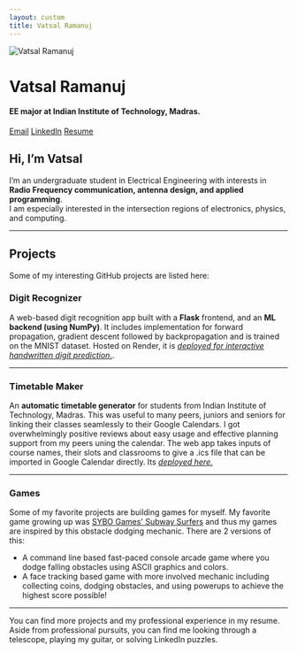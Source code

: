 ```yaml
---
layout: custom
title: Vatsal Ramanuj
---
```


<!-- Sidebar -->
<div class="sidebar">
  <img src="{{ '/assets/Vatsal_profile_picture.jpeg' | relative_url }}" alt="Vatsal Ramanuj" class="profile-pic" />
  <h1>Vatsal Ramanuj</h1>
  <h4>EE major at Indian Institute of Technology, Madras.</h4>
  <a href="https://mail.google.com/mail/?view=cm&fs=1&to=vatsalnr@gmail.com" target="_blank">Email</a>
  <a href="https://www.linkedin.com/in/vatsalramanuj/">LinkedIn</a>
  <a href="/gitintro/assets/resume.pdf">Resume</a>
</div>

<!-- Main content -->

## Hi, I’m Vatsal

I’m an undergraduate student in Electrical Engineering with interests in **Radio Frequency communication, antenna design, and applied programming**.  
I am especially interested in the intersection regions of electronics, physics, and computing.

---

## Projects
Some of my interesting GitHub projects are listed here:

### Digit Recognizer
A web-based digit recognition app built with a **Flask** frontend, and an **ML backend (using NumPy)**. It includes implementation for forward propagation, gradient descent followed by backpropagation and is trained on the MNIST dataset. Hosted on Render, it is 
*[deployed for interactive handwritten digit prediction.](https://digitrecognizer-o7lh.onrender.com/)*.

---

### Timetable Maker
An **automatic timetable generator** for students from Indian Institute of Technology, Madras. This was useful to many peers, juniors and seniors for linking their classes seamlessly to their Google Calendars. I got overwhelmingly positive reviews about easy usage and effective planning support from my peers uning the calendar. The web app takes inputs of course names, their slots and classrooms to give a .ics file that can be imported in Google Calendar directly. Its *[deployed here.](https://timetable-maker-o7kb.onrender.com/)*

---

### Games
Some of my favorite projects are building games for myself. My favorite game growing up was [SYBO Games' Subway Surfers](https://play.google.com/store/apps/details?id=com.kiloo.subwaysurf&hl=en_IN&pli=1) and thus my games are inspired by this obstacle dodging mechanic. There are 2 versions of this:
- A command line based fast-paced console arcade game where you dodge falling obstacles using ASCII graphics and colors. 
- A face tracking based game with more involved mechanic including collecting coins, dodging obstacles, and using powerups to achieve the highest score possible!

---

You can find more projects and my professional experience in my resume. Aside from professional pursuits, you can find me looking through a telescope, playing my guitar, or solving LinkedIn puzzles. 

